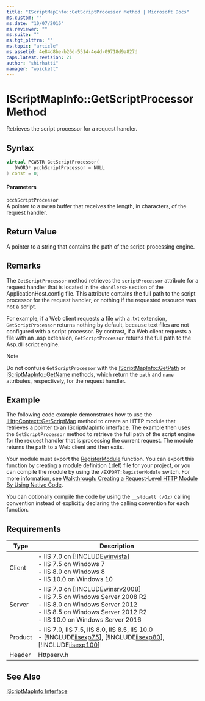 ```yaml
---
title: "IScriptMapInfo::GetScriptProcessor Method | Microsoft Docs"
ms.custom: ""
ms.date: "10/07/2016"
ms.reviewer: ""
ms.suite: ""
ms.tgt_pltfrm: ""
ms.topic: "article"
ms.assetid: 4e84d8be-b26d-5514-4e4d-09718d9a827d
caps.latest.revision: 21
author: "shirhatti"
manager: "wpickett"
---
```

# IScriptMapInfo::GetScriptProcessor Method
Retrieves the script processor for a request handler.  
  
## Syntax  
  
```cpp  
virtual PCWSTR GetScriptProcessor(  
   DWORD* pcchScriptProcessor = NULL  
) const = 0;  
```  
  
#### Parameters  
 `pcchScriptProcessor`  
 A pointer to a `DWORD` buffer that receives the length, in characters, of the request handler.  
  
## Return Value  
 A pointer to a string that contains the path of the script-processing engine.  
  
## Remarks  
 The `GetScriptProcessor` method retrieves the `scriptProcessor` attribute for a request handler that is located in the `<handlers>` section of the ApplicationHost.config file. This attribute contains the full path to the script processor for the request handler, or nothing if the requested resource was not a script.  
  
 For example, if a Web client requests a file with a .txt extension, `GetScriptProcessor` returns nothing by default, because text files are not configured with a script processor. By contrast, if a Web client requests a file with an .asp extension, `GetScriptProcessor` returns the full path to the Asp.dll script engine.  
  
> [!NOTE]
>  Do not confuse `GetScriptProcessor` with the [IScriptMapInfo::GetPath](../../web-development-reference\webdev-native-api-reference/iscriptmapinfo-getpath-method.md) or [IScriptMapInfo::GetName](../../web-development-reference\webdev-native-api-reference/iscriptmapinfo-getname-method.md) methods, which return the `path` and `name` attributes, respectively, for the request handler.  
  
## Example  
 The following code example demonstrates how to use the [IHttpContext::GetScriptMap](../../web-development-reference\webdev-native-api-reference/ihttpcontext-getscriptmap-method.md) method to create an HTTP module that retrieves a pointer to an [IScriptMapInfo](../../web-development-reference\webdev-native-api-reference/iscriptmapinfo-interface.md) interface. The example then uses the `GetScriptProcessor` method to retrieve the full path of the script engine for the request handler that is processing the current request. The module returns the path to a Web client and then exits.  
  
<!-- TODO: review snippet reference  [!CODE [IScriptMapInfoGetScriptProcessor#1](IScriptMapInfoGetScriptProcessor#1)]  -->  
  
 Your module must export the [RegisterModule](../../web-development-reference\webdev-native-api-reference/pfn-registermodule-function.md) function. You can export this function by creating a module definition (.def) file for your project, or you can compile the module by using the `/EXPORT:RegisterModule` switch. For more information, see [Walkthrough: Creating a Request-Level HTTP Module By Using Native Code](../../web-development-reference\native-code-development-overview\walkthrough-creating-a-request-level-http-module-by-using-native-code.md).  
  
 You can optionally compile the code by using the `__stdcall (/Gz)` calling convention instead of explicitly declaring the calling convention for each function.  
  
## Requirements  
  
|Type|Description|  
|----------|-----------------|  
|Client|-   IIS 7.0 on [!INCLUDE[winvista](../../wmi-provider/includes/winvista-md.md)]<br />-   IIS 7.5 on Windows 7<br />-   IIS 8.0 on Windows 8<br />-   IIS 10.0 on Windows 10|  
|Server|-   IIS 7.0 on [!INCLUDE[winsrv2008](../../wmi-provider/includes/winsrv2008-md.md)]<br />-   IIS 7.5 on Windows Server 2008 R2<br />-   IIS 8.0 on Windows Server 2012<br />-   IIS 8.5 on Windows Server 2012 R2<br />-   IIS 10.0 on Windows Server 2016|  
|Product|-   IIS 7.0, IIS 7.5, IIS 8.0, IIS 8.5, IIS 10.0<br />-   [!INCLUDE[iisexp75](../../web-development-reference/native-code-api-reference/includes/iisexp75-md.md)], [!INCLUDE[iisexp80](../../web-development-reference/native-code-api-reference/includes/iisexp80-md.md)], [!INCLUDE[iisexp100](../../web-development-reference/native-code-api-reference/includes/iisexp100-md.md)]|  
|Header|Httpserv.h|  
  
## See Also  
 [IScriptMapInfo Interface](../../web-development-reference\webdev-native-api-reference/iscriptmapinfo-interface.md)